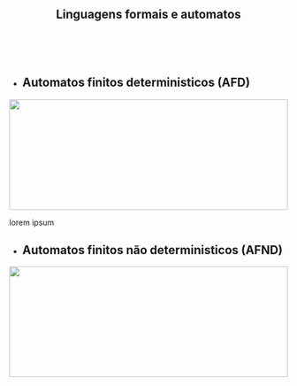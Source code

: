 ### <h2 align="center">Linguagens formais e automatos</h2>

<br><br><br>
<p></p>

- <h2> Automatos finitos deterministicos (AFD) </h2>

<img height="200px" width= "100%" src="./img/afd-exemple.png"/>
<br>
<p>lorem ipsum</p>

- <h2> Automatos finitos não deterministicos (AFND) </h2>

<img  height="200px" width= "100%" src="./img/afd-exemple.png" />
